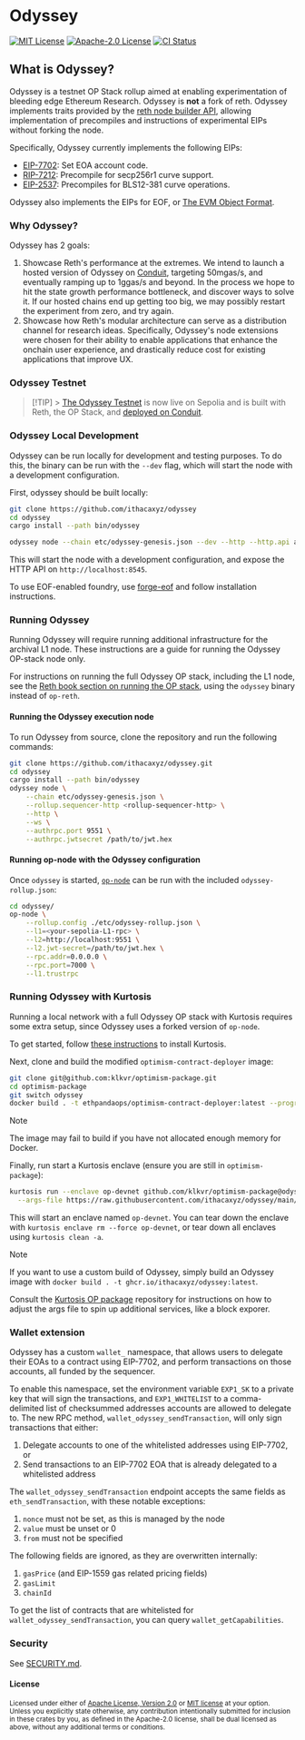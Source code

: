 # Odyssey

<!-- [![Crates.io][crates-badge]][crates-io] -->
<!-- [![Downloads][downloads-badge]][crates-io] -->

[![MIT License][mit-badge]][mit-url]
[![Apache-2.0 License][apache-badge]][apache-url]
[![CI Status][actions-badge]][actions-url]

## What is Odyssey?

Odyssey is a testnet OP Stack rollup aimed at enabling experimentation of bleeding edge Ethereum Research.
Odyssey is **not** a fork of reth.
Odyssey implements traits provided by the [reth node builder API](https://paradigmxyz.github.io/reth/docs/reth_node_builder/index.html), allowing implementation of precompiles and instructions of experimental EIPs without forking the node.

Specifically, Odyssey currently implements the following EIPs:

- [EIP-7702](https://eips.ethereum.org/EIPS/eip-7702): Set EOA account code.
- [RIP-7212](https://ethereum-magicians.org/t/eip-7212-precompiled-for-secp256r1-curve-support/14789): Precompile for secp256r1 curve support.
- [EIP-2537](https://eips.ethereum.org/EIPS/eip-2537): Precompiles for BLS12-381 curve operations.

Odyssey also implements the EIPs for EOF, or [The EVM Object Format](https://evmobjectformat.org/).

### Why Odyssey?

Odyssey has 2 goals:

1. Showcase Reth's performance at the extremes. We intend to launch a hosted version of Odyssey on [Conduit](https://conduit.xyz/), targeting 50mgas/s, and eventually ramping up to 1ggas/s and beyond. In the process we hope to hit the state growth performance bottleneck, and discover ways to solve it. If our hosted chains end up getting too big, we may possibly restart the experiment from zero, and try again.
2. Showcase how Reth's modular architecture can serve as a distribution channel for research ideas. Specifically,
   Odyssey's node extensions were chosen for their ability to enable applications that enhance the onchain user experience, and
   drastically reduce cost for existing applications that improve UX.

### Odyssey Testnet

> [!TIP] > [The Odyssey Testnet](https://www.ithaca.xyz/updates/odyssey#odyssey-chapter-1-is-live-on-testnet) is now live on Sepolia and is built with Reth, the OP Stack, and [deployed on Conduit](https://app.conduit.xyz/published/view/odyssey).

### Odyssey Local Development

Odyssey can be run locally for development and testing purposes. To do this, the binary can be run with the `--dev` flag, which will start the node with a development configuration.

First, odyssey should be built locally:

```bash
git clone https://github.com/ithacaxyz/odyssey
cd odyssey
cargo install --path bin/odyssey
```

```bash
odyssey node --chain etc/odyssey-genesis.json --dev --http --http.api all
```

This will start the node with a development configuration, and expose the HTTP API on `http://localhost:8545`.

To use EOF-enabled foundry, use [forge-eof](https://github.com/paradigmxyz/forge-eof) and follow installation instructions.

### Running Odyssey

Running Odyssey will require running additional infrastructure for the archival L1 node. These instructions are a guide for
running the Odyssey OP-stack node only.

For instructions on running the full Odyssey OP stack, including the L1 node, see the [Reth book section on running the OP stack](https://paradigmxyz.github.io/reth/run/optimism.html), using the `odyssey` binary instead of `op-reth`.

#### Running the Odyssey execution node

To run Odyssey from source, clone the repository and run the following commands:

```bash
git clone https://github.com/ithacaxyz/odyssey.git
cd odyssey
cargo install --path bin/odyssey
odyssey node \
    --chain etc/odyssey-genesis.json \
    --rollup.sequencer-http <rollup-sequencer-http> \
    --http \
    --ws \
    --authrpc.port 9551 \
    --authrpc.jwtsecret /path/to/jwt.hex
```

#### Running op-node with the Odyssey configuration

Once `odyssey` is started, [`op-node`](https://github.com/ethereum-optimism/optimism/tree/develop/op-node) can be run with the
included `odyssey-rollup.json`:

```bash
cd odyssey/
op-node \
    --rollup.config ./etc/odyssey-rollup.json \
    --l1=<your-sepolia-L1-rpc> \
    --l2=http://localhost:9551 \
    --l2.jwt-secret=/path/to/jwt.hex \
    --rpc.addr=0.0.0.0 \
    --rpc.port=7000 \
    --l1.trustrpc
```

### Running Odyssey with Kurtosis

Running a local network with a full Odyssey OP stack with Kurtosis requires some extra setup, since Odyssey uses a forked version of `op-node`.

To get started, follow [these instructions](https://docs.kurtosis.com/install/) to install Kurtosis.

Next, clone and build the modified `optimism-contract-deployer` image:

```bash
git clone git@github.com:klkvr/optimism-package.git
cd optimism-package
git switch odyssey
docker build . -t ethpandaops/optimism-contract-deployer:latest --progress plain
```

> [!NOTE]
>
> The image may fail to build if you have not allocated enough memory for Docker.

Finally, run start a Kurtosis enclave (ensure you are still in `optimism-package`):

```bash
kurtosis run --enclave op-devnet github.com/klkvr/optimism-package@odyssey \
  --args-file https://raw.githubusercontent.com/ithacaxyz/odyssey/main/etc/kurtosis.yaml
```

This will start an enclave named `op-devnet`. You can tear down the enclave with `kurtosis enclave rm --force op-devnet`, or tear down all enclaves using `kurtosis clean -a`.

> [!NOTE]
>
> If you want to use a custom build of Odyssey, simply build an Odyssey image with `docker build . -t ghcr.io/ithacaxyz/odyssey:latest`.

Consult the [Kurtosis OP package](https://github.com/ethpandaops/optimism-package) repository for instructions on how to adjust the args file to spin up additional services, like a block exporer.

### Wallet extension

Odyssey has a custom `wallet_` namespace, that allows users to delegate their EOAs to a contract using EIP-7702, and perform transactions on those accounts, all funded by the sequencer.

To enable this namespace, set the environment variable `EXP1_SK` to a private key that will sign the transactions, and `EXP1_WHITELIST` to a comma-delimited list of checksummed addresses accounts are allowed to delegate to. The new RPC method, `wallet_odyssey_sendTransaction`, will only sign transactions that either:

1. Delegate accounts to one of the whitelisted addresses using EIP-7702, or
1. Send transactions to an EIP-7702 EOA that is already delegated to a whitelisted address

The `wallet_odyssey_sendTransaction` endpoint accepts the same fields as `eth_sendTransaction`, with these notable exceptions:

1. `nonce` must not be set, as this is managed by the node
1. `value` must be unset or 0
1. `from` must not be specified

The following fields are ignored, as they are overwritten internally:

1. `gasPrice` (and EIP-1559 gas related pricing fields)
1. `gasLimit`
1. `chainId`

To get the list of contracts that are whitelisted for `wallet_odyssey_sendTransaction`, you can query `wallet_getCapabilities`.

### Security

See [SECURITY.md](SECURITY.md).

#### License

<sup>
Licensed under either of <a href="LICENSE-APACHE">Apache License, Version
2.0</a> or <a href="LICENSE-MIT">MIT license</a> at your option.
</sup>

<br>

<sub>
Unless you explicitly state otherwise, any contribution intentionally submitted
for inclusion in these crates by you, as defined in the Apache-2.0 license,
shall be dual licensed as above, without any additional terms or conditions.
</sub>

<!-- [crates-badge]: https://img.shields.io/crates/v/odyssey.svg -->
<!-- [crates-io]: https://crates.io/crates/odyssey -->
<!-- [downloads-badge]: https://img.shields.io/crates/d/odyssey -->

[mit-badge]: https://img.shields.io/badge/license-MIT-blue.svg
[apache-badge]: https://img.shields.io/badge/license-Apache--2.0-blue.svg
[mit-url]: LICENSE-MIT
[apache-url]: LICENSE-APACHE
[actions-badge]: https://github.com/ithacaxyz/odyssey/workflows/unit/badge.svg
[actions-url]: https://github.com/ithacaxyz/odyssey/actions?query=workflow%3ACI+branch%3Amain
[foundry-odyssey]: https://github.com/ithacaxyz/foundry-odyssey
